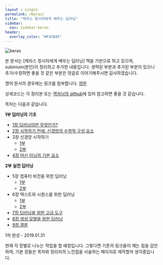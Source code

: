 ```yaml
---
layout : single
permalink: /Keras/
title: "케라스 창시자에게 배우는 딥러닝"
sidebar:
  nav: sidebar-keras
header:
  overlay_color: "#F4CB45"
---
```


![keras](https://tensorflowkorea.files.wordpress.com/2018/10/keras_dl_b.jpg?w=400)

본 문서는 [케라스 창시자에게 배우는 딥러닝] 책을 기반으로 하고 있으며, subinium(본인)이 정리하고 추가한 내용입니다. 생략된 부분과 추가된 부분이 있으니 추가/수정하면 좋을 것 같은 부분은 댓글로 이야기해주시면 감사하겠습니다.

영어 문서의 경우에는 링크를 첨부합니다. [영문](http://faculty.neu.edu.cn/yury/AAI/Textbook/Deep%20Learning%20with%20Python.pdf)

상세코드는 각 정리본 또는 [역자님의 github](https://github.com/rickiepark/deep-learning-with-python-notebooks)에 있어 참고하면 좋을 것 같습니다.

목차는 다음과 같습니다.

**1부 딥러닝의 기초**

- [1장 딥러닝이란 무엇인가?](/Keras-1)
- [2장 시작하기 전에: 신경망의 수학적 구성 요소](/Keras-2)
- 3장 신경망 시작하기
  - [1부](/Keras-3-1)
  - [2부](/Keras-3-2)
- [4장 머신 러닝의 기본 요소](/Keras-4)

**2부 실전 딥러닝**

- 5장 컴퓨터 비전을 위한 딥러닝
  - [1부](/Keras-5-1)
  - [2부](/Keras-5-2)
- 6장 텍스트와 시퀀스를 위한 딥러닝
  - [1부](/Keras-5-1)
  - [2부](/Keras-5-2)
- [7장 딥러닝을 위한 고급 도구](/Keras-7)
- [8장 생성 모델을 위한 딥러닝](/Keras-8)
- [9장 결론](/Keras-9)

1차 완성 - 2019.01.31

현재 각 장별로 나누는 작업을 할 예정입니다. 그렇다면 기존의 링크들이 깨는 점을 감안하여, 기본 장들은 목차와 정리자의 느낀점을 서술하는 페이지로 제작할까 생각중입니다.

